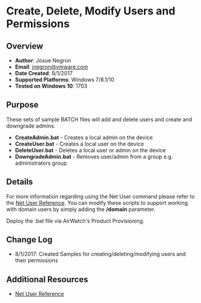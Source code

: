 # Create, Delete, Modify Users and Permissions

## Overview
- **Author**: Josue Negron
- **Email**: jnegron@vmware.com
- **Date Created**: 8/1/2017
- **Supported Platforms**: Windows 7/8.1/10
- **Tested on Windows 10**: 1703

## Purpose 
These sets of sample BATCH files will add and delete users and create and downgrade admins. 

- **CreateAdmin.bat** - Creates a local admin on the device
- **CreateUser.bat** - Creates a local user on the device
- **DeleteUser.bat** - Deletes a local user or admin on the device
- **DowngradeAdmin.bat** - Removes user/admin from a group e.g. administrators group

## Details
For more information regarding using the Net User command please refer to the [Net User Reference](https://technet.microsoft.com/en-us/library/cc771865(v=ws.11).aspx). You can modify these scripts to support working with domain users by simply adding the **/domain** parameter. 

Deploy the .bat file via AirWatch's Product Provisioning.

## Change Log
- 8/1/2017: Created Samples for creating/deleting/modifying users and their permissions

## Additional Resources
* [Net User Reference](https://technet.microsoft.com/en-us/library/cc771865(v=ws.11).aspx)
